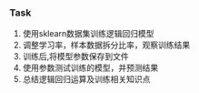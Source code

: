 ### Task 

1. 使用sklearn数据集训练逻辑回归模型
2. 调整学习率，样本数据拆分比率，观察训练结果
3. 训练后,将模型参数保存到文件
4. 使用参数测试训练的模型，并预测结果
5. 总结逻辑回归运算及训练相关知识点
